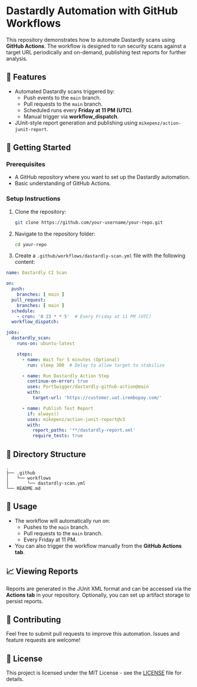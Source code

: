 # Dastardly Automation with GitHub Workflows

This repository demonstrates how to automate Dastardly scans using **GitHub Actions**. The workflow is designed to run security scans against a target URL periodically and on-demand, publishing test reports for further analysis.

## 📌 Features
- Automated Dastardly scans triggered by:
  - Push events to the `main` branch.
  - Pull requests to the `main` branch.
  - Scheduled runs every **Friday at 11 PM (UTC)**.
  - Manual trigger via **workflow_dispatch**.
- JUnit-style report generation and publishing using `mikepenz/action-junit-report`.

## 🚀 Getting Started
### Prerequisites
- A GitHub repository where you want to set up the Dastardly automation.
- Basic understanding of GitHub Actions.

### Setup Instructions
1. Clone the repository:
   ```bash
   git clone https://github.com/your-username/your-repo.git
   ```
2. Navigate to the repository folder:
   ```bash
   cd your-repo
   ```
3. Create a `.github/workflows/dastardly-scan.yml` file with the following content:

```yaml
name: Dastardly CI Scan

on:
  push:
    branches: [ main ]
  pull_request:
    branches: [ main ]
  schedule:
    - cron: '0 23 * * 5'  # Every Friday at 11 PM (UTC)
  workflow_dispatch:

jobs:
  dastardly_scan:
    runs-on: ubuntu-latest

    steps:
      - name: Wait for 5 minutes (Optional)
        run: sleep 300  # Delay to allow target to stabilize

      - name: Run Dastardly Action Step
        continue-on-error: true
        uses: PortSwigger/dastardly-github-action@main
        with:
          target-url: 'https://customer.uat.irembopay.com/'

      - name: Publish Test Report
        if: always()
        uses: mikepenz/action-junit-report@v3
        with:
          report_paths: '**/dastardly-report.xml'
          require_tests: true
```

## 📂 Directory Structure
```
.
├── .github
│   └── workflows
│       └── dastardly-scan.yml
└── README.md
```

## 📖 Usage
- The workflow will automatically run on:
  - Pushes to the `main` branch.
  - Pull requests to the `main` branch.
  - Every Friday at 11 PM.
- You can also trigger the workflow manually from the **GitHub Actions tab**.

## 📈 Viewing Reports
Reports are generated in the JUnit XML format and can be accessed via the **Actions tab** in your repository. Optionally, you can set up artifact storage to persist reports.

## 📝 Contributing
Feel free to submit pull requests to improve this automation. Issues and feature requests are welcome!

## 📄 License
This project is licensed under the MIT License - see the [LICENSE](LICENSE) file for details.

